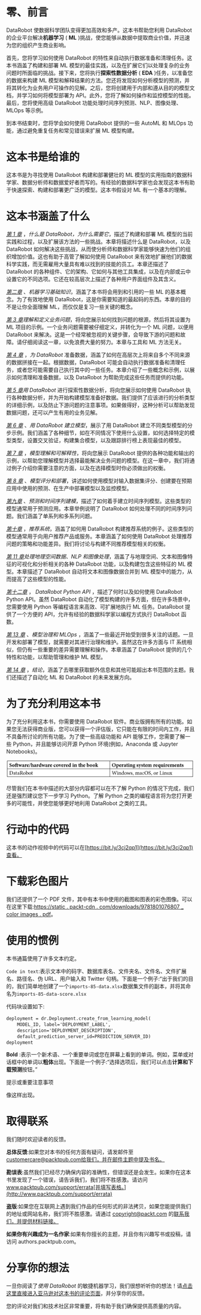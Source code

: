 # 零、前言

DataRobot 使数据科学团队变得更加高效和多产。这本书帮助您利用 DataRobot 的企业平台解决**机器学习** ( **ML** )挑战，使您能够从数据中提取商业价值，并迅速为您的组织产生商业影响。

首先，您将学习如何使用 DataRobot 的特性来自动执行数据准备和清理任务。这本书涵盖了构建和部署 ML 模型的最佳实践，以及在扩展它们以处理复杂的业务问题时所面临的挑战。接下来，您将执行**探索性数据分析** ( **EDA** )任务，以准备您的数据来构建 ML 模型和解释结果的方法。您还将发现如何分析模型的预测，并将其转化为业务用户可操作的见解。之后，您将创建用于内部和遵从目的的模型文档，并学习如何将模型部署为 API。此外，您将了解如何操作和监控模型的性能。最后，您将使用高级 DataRobot 功能处理时间序列预测、NLP、图像处理、MLOps 等示例。

到本书结束时，您将学会如何使用 DataRobot 提供的一些 AutoML 和 MLOps 功能，通过避免重复任务和常见错误来扩展 ML 模型构建。

# 这本书是给谁的

这本书是为寻找使用 DataRobot 构建和部署健壮的 ML 模型的实用指南的数据科学家、数据分析师和数据爱好者而写的。有经验的数据科学家也会发现这本书有助于快速探索、构建和部署更广泛的模型。这本书假设对 ML 有一个基本的理解。

# 这本书涵盖了什么

[*第 1 章*](B17159_01_Final_NM_ePub.xhtml#_idTextAnchor014) ，*什么是 DataRobot，为什么需要它*，描述了构建和部署 ML 模型的当前实践和过程，以及扩展该方法的一些挑战。本章将描述什么是 DataRobot，以及 DataRobot 如何解决这些挑战，从而使分析师和数据科学家能够快速为他们的组织增加价值。这也有助于高管了解如何使用 DataRobot 来有效地扩展他们的数据科学实践，而无需雇用大量具有难以找到的技能的员工。本章还描述了 DataRobot 的各种组件、它的架构、它如何与其他工具集成，以及在内部或云中设置它的不同选项。它还在较高层次上描述了各种用户界面组件及其含义。

[*第二章*](B17159_02_Final_NM_ePub.xhtml#_idTextAnchor039) 、*机器学习基础知识*，涵盖了本书将会用到和引用的一些 ML 的基本概念。为了有效地使用 DataRobot，这是你需要知道的最起码的东西。本章的目的不是让你全面理解 ML，而仅仅是复习一些关键的概念。

[*第 3 章*](B17159_03_Final_NM_ePub.xhtml#_idTextAnchor073)*理解和定义业务问题*，将向您展示如何找到问题的根源，然后将其设置为 ML 项目的示例。一个业务问题需要被仔细定义，并转化为一个 ML 问题，以便用 DataRobot 来解决。这是一个经常被忽视的关键步骤，会导致下游的问题和故障。请仔细阅读这一章，以免浪费大量的努力。本章与工具和 ML 方法无关。

[*第 4 章*](B17159_04_Final_NM_ePub.xhtml#_idTextAnchor087) ，*为 DataRobot* 准备数据，涵盖了如何在高层次上将来自多个不同来源的数据拼接在一起。根据数据，DataRobot 可能会自动执行数据准备和清理任务，或者您可能需要自己执行其中的一些任务。本章介绍了一些概念和示例，以展示如何清理和准备数据，以及 DataRobot 为帮助完成这些任务而提供的功能。

[*第 5 章*](B17159_05_Final_NM_ePub.xhtml#_idTextAnchor097)*用 DataRobot* 进行探索性数据分析，将向您展示如何使用 DataRobot 执行各种数据分析，并为开始构建模型准备好数据。我们提供了应该进行的分析类型的详细示例，以及防止下游问题的注意事项。如果做得好，这种分析可以帮助发现数据问题，还可以产生有用的业务见解。

[*第 6 章*](B17159_06_Final_NM_ePub.xhtml#_idTextAnchor104) 、*用 DataRobot 建立模型*，展示了用 DataRobot 建立不同类型模型的分步示例。我们涵盖了各种细节，如在不同情况下使用什么设置，如何选择特定的模型类型，设置交叉验证，构建集合模型，以及跟踪排行榜上表现最佳的模型。

[*第 7 章*](B17159_07_Final_NM_ePub.xhtml#_idTextAnchor110) ，*模型理解和可解释性*，将向您展示 DataRobot 提供的各种功能和输出的示例，以帮助您理解模型并选择最能解决业务问题的模型。在这一章中，我们将通过例子介绍你需要注意的方面，以及在选择模型时你必须做出的权衡。

[*第 8 章*](B17159_08_Final_NM_ePub.xhtml#_idTextAnchor116) 、*模型评分和部署*，讲述如何使用模型对输入数据集评分、创建要在预期应用中使用的预测、在生产中部署模型以及监控模型。

[*第九章*](B17159_09_Final_NM_ePub.xhtml#_idTextAnchor125) 、*预测和时间序列建模*，描述了如何着手建立时间序列模型。这些类型的模型通常用于预测应用。本章举例说明了 DataRobot 如何处理不同的时间序列问题。我们涵盖了单系列和多系列问题。

[*第十章*](B17159_10_Final_NM_ePub.xhtml#_idTextAnchor139) ，*推荐系统*，涵盖了如何用 DataRobot 构建推荐系统的例子。这些类型的模型通常用于向用户推荐产品或服务。本章涵盖了如何使用 DataRobot 处理推荐问题的策略和功能差异。我们将讨论与构建不同推荐模型相关的权衡。

[*第 11 章*](B17159_11_Final_NM_ePub.xhtml#_idTextAnchor161)*处理地理空间数据、NLP 和图像处理*，涵盖了与地理空间、文本和图像特征的可视化和分析相关的各种 DataRobot 功能，以及构建包含这些特征的 ML 模型。本章描述了 DataRobot 自动将文本和图像数据合并到 ML 模型中的能力，从而提高了这些模型的性能。

[*第十二章*](B17159_12_Final_NM_ePub.xhtml#_idTextAnchor176) ， *DataRobot Python API* ，描述了何时以及如何使用 DataRobot Python API。虽然 DataRobot 自动化了模型构建的许多方面，但在许多场景中，您需要使用 Python 等编程语言来高效、可扩展地执行 ML 任务。DataRobot 提供了一个方便的 API，允许有经验的数据科学家以编程方式执行 DataRobot 函数。

[*第 13 章*](B17159_13_Final_NM_ePub.xhtml#_idTextAnchor187) 、*模型治理和 MLOps* ，涵盖了一些最近开始受到很多关注的话题。一旦开发和部署了模型，就需要对其进行治理和维护。虽然这在许多方面与 IT 系统相似，但仍有一些重要的差异需要理解和操作。本章涵盖了 DataRobot 提供的几个特性和功能，以帮助管理和维护 ML 模型。

[*第 14 章*](B17159_14_Final_NM_ePub.xhtml#_idTextAnchor199) ，*结论*，涵盖了去哪里获取额外信息和其他可能超出本书范围的主题。我们还描述了自动化 ML 和 DataRobot 的未来发展方向。

# 为了充分利用这本书

为了充分利用这本书，你需要使用 DataRobot 软件。商业版拥有所有的功能。如果您无法获得商业版，您可以获得一个评估版，它只能在有限的时间内工作，并且不具备所讨论的所有功能。为了使一些高级功能和 API 能够工作，您需要了解一些 Python，并且能够访问开源 Python 环境(例如，Anaconda 或 Jupyter Notebooks)。

![](img/Preface_Table.jpg)

尽管我们在本书中描述的大部分内容都可以在不了解 Python 的情况下完成，我们还是强烈建议您下一步学习 Python。了解 Python 之类的编程语言将为您打开更多的可能性，并使您能够更好地利用 DataRobot 之类的工具。

# 行动中的代码

这本书的动作视频中的代码可以在[https://bit.ly/3cj2qp1](https://bit.ly/3cj2qp1)查看。

# 下载彩色图片

我们还提供了一个 PDF 文件，其中有本书中使用的截图和图表的彩色图像。可以在这里下载:[https://static . packt-cdn . com/downloads/9781801076807 _ color images . pdf](_ColorImages.pdf)。

# 使用的惯例

本书通篇使用了许多文本约定。

`Code in text`:表示文本中的码字、数据库表名、文件夹名、文件名、文件扩展名、路径名、伪 URL、用户输入和 Twitter 句柄。下面是一个例子:“出于我们的目的，我们简单地创建了一个`imports-85-data.xlsx`数据集文件的副本，并将其命名为`imports-85-data-score.xlsx`

代码块设置如下:

```
deployment = dr.Deployment.create_from_learning_model(
    MODEL_ID, label='DEPLOYMENT_LABEL',
    description='DEPLOYMENT_DESCRIPTION',
    default_prediction_server_id=PREDICTION_SERVER_ID)
deployment
```

**Bold** :表示一个新术语、一个重要单词或您在屏幕上看到的单词。例如，菜单或对话框中的单词以**粗体**出现。下面是一个例子:“选择选项后，我们可以点击**计算和下载预测**按钮。”

提示或重要注意事项

像这样出现。

# 取得联系

我们随时欢迎读者的反馈。

**总体反馈**:如果您对本书的任何方面有疑问，请发邮件至 customercare@packtpub.com[给我们，并在邮件主题中提及书名。](mailto:customercare@packtpub.com)

**勘误表**:虽然我们已经尽力确保内容的准确性，但错误还是会发生。如果你在这本书里发现了一个错误，请告诉我们，我们将不胜感激。请访问 www.packtpub.com/support/errata[并填写表格。](http://www.packtpub.com/support/errata)

**盗版**:如果您在互联网上遇到我们作品的任何形式的非法拷贝，如果您能提供我们的地址或网站名称，我们将不胜感激。请通过 copyright@packt.com 的[联系我们，并提供材料链接。](mailto:copyright@packt.com)

**如果你有兴趣成为一名作家**:如果有你擅长的主题，并且你有兴趣写书或投稿，请访问 authors.packtpub.com。

# 分享你的想法

一旦你阅读了*使用 DataRobot* 的敏捷机器学习，我们很想听听你的想法！请[点击这里直接进入亚马逊对这本书的评论页面](https://packt.link/r/1801076804)，并分享你的反馈。

您的评论对我们和技术社区非常重要，将有助于我们确保提供高质量的内容。